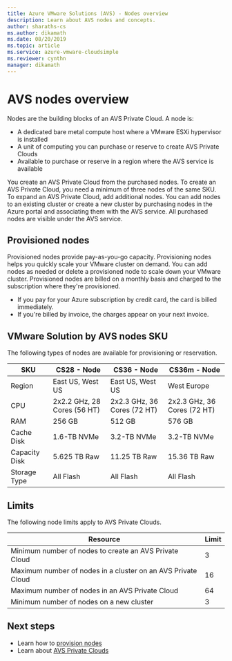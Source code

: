 ```yaml
---
title: Azure VMware Solutions (AVS) - Nodes overview 
description: Learn about AVS nodes and concepts. 
author: sharaths-cs
ms.author: dikamath 
ms.date: 08/20/2019
ms.topic: article 
ms.service: azure-vmware-cloudsimple 
ms.reviewer: cynthn 
manager: dikamath 
---
```

# AVS nodes overview

Nodes are the building blocks of an AVS Private Cloud. A node is:

* A dedicated bare metal compute host where a VMware ESXi hypervisor is installed  
* A unit of computing you can purchase or reserve to create AVS Private Clouds
* Available to purchase or reserve in a region where the AVS service is available

You create an AVS Private Cloud from the purchased nodes. To create an AVS Private Cloud, you need a minimum of three nodes of the same SKU. To expand an AVS Private Cloud, add additional nodes. You can add nodes to an existing cluster or create a new cluster by purchasing nodes in the Azure portal and associating them with the AVS service. All purchased nodes are visible under the AVS service. 

## Provisioned nodes

Provisioned nodes provide pay-as-you-go capacity. Provisioning nodes helps you quickly scale your VMware cluster on demand. You can add nodes as needed or delete a provisioned node to scale down your VMware cluster. Provisioned nodes are billed on a monthly basis and charged to the subscription where they're provisioned.

* If you pay for your Azure subscription by credit card, the card is billed immediately.
* If you're billed by invoice, the charges appear on your next invoice.

## VMware Solution by AVS nodes SKU

The following types of nodes are available for provisioning or reservation.

| SKU           | CS28 - Node                 | CS36 - Node                 | CS36m - Node                |
|---------------|-----------------------------|-----------------------------|-----------------------------|
| Region        | East US, West US            | East US, West US            | West Europe                 |
| CPU           | 2x2.2 GHz, 28 Cores (56 HT) | 2x2.3 GHz, 36 Cores (72 HT) | 2x2.3 GHz, 36 Cores (72 HT) |
| RAM           | 256 GB                      | 512 GB                      | 576 GB                      |
| Cache Disk    | 1.6-TB NVMe                 | 3.2-TB NVMe                 | 3.2-TB NVMe                 |
| Capacity Disk | 5.625 TB Raw                | 11.25 TB Raw                | 15.36 TB Raw                |
| Storage Type  | All Flash                   | All Flash                   | All Flash                   |

## Limits

The following node limits apply to AVS Private Clouds.

| Resource | Limit |
|----------|-------|
| Minimum number of nodes to create an AVS Private Cloud | 3 |
| Maximum number of nodes in a cluster on an AVS Private Cloud | 16 |
| Maximum number of nodes in an AVS Private Cloud | 64 |
| Minimum number of nodes on a new cluster | 3 |

## Next steps

* Learn how to [provision nodes](create-nodes.md)
* Learn about [AVS Private Clouds](cloudsimple-private-cloud.md)
